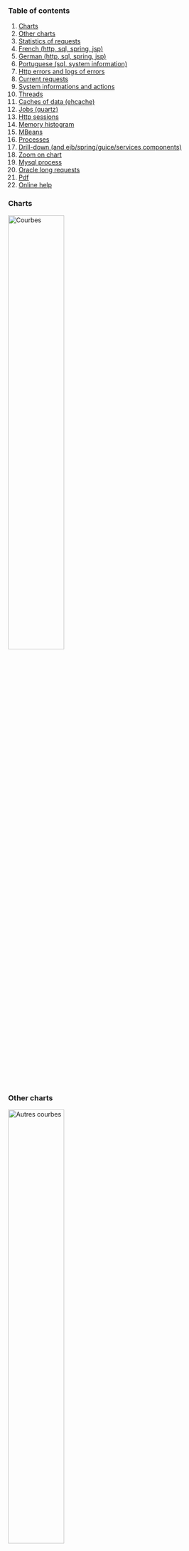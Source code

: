 ### Table of contents ###
  1. [Charts](#charts)
  1. [Other charts](#other-charts)
  1. [Statistics of requests](#statistics-of-requests)
  1. [French (http, sql, spring, jsp)](#french-http-sql-spring-jsp)
  1. [German (http, sql, spring, jsp)](#german-http-sql-spring-jsp)
  1. [Portuguese (sql, system information)](#portuguese-sql-system-information)
  1. [Http errors and logs of errors](#http-errors-and-logs-of-errors)
  1. [Current requests](#current-requests)
  1. [System informations and actions](#system-informations-and-actions)
  1. [Threads](#threads)
  1. [Caches of data (ehcache)](#caches-of-data-ehcache)
  1. [Jobs (quartz)](#jobs-quartz)
  1. [Http sessions](#http-sessions)
  1. [Memory histogram](#memory-histogram)
  1. [MBeans](#mbeans)
  1. [Processes](#processes)
  1. [Drill-down (and ejb/spring/guice/services components)](#drill-down-and-ejbspringguiceservices-components)
  1. [Zoom on chart](#zoom-on-chart)
  1. [Mysql process](#mysql-process)
  1. [Oracle long requests](#oracle-long-requests)
  1. [Pdf](#pdf)
  1. [Online help](#online-help)

<div>
<h3>Charts</h3>
<a href='../master/javamelody-core/src/site/resources/screenshots/graphs.png'><img src='../master/javamelody-core/src/site/resources/screenshots/graphs.png' alt='Courbes' width='50%' /></a>

<h3>Other charts</h3>
<a href='../master/javamelody-core/src/site/resources/screenshots/autres_courbes.png'><img src='../master/javamelody-core/src/site/resources/screenshots/autres_courbes.png' alt='Autres courbes' width='50%' /></a>

<h3>Statistics of requests</h3>
<a href='../master/javamelody-core/src/site/resources/screenshots/statistiques.png'><img src='../master/javamelody-core/src/site/resources/screenshots/statistiques.png' alt='Statistiques requêtes' width='50%' /></a>

<h3>French (http, sql, spring, jsp)</h3>
<a href='../master/javamelody-core/src/site/resources/screenshots/french_http_sql_spring_jsp.png'><img src='../master/javamelody-core/src/site/resources/screenshots/french_http_sql_spring_jsp.png' alt='Français' width='50%' /></a>

<h3>German (http, sql, spring, jsp)</h3>
<a href='../master/javamelody-core/src/site/resources/screenshots/german_http_sql_spring_jsp.PNG'><img src='../master/javamelody-core/src/site/resources/screenshots/german_http_sql_spring_jsp.PNG' alt='Allemand' width='50%' /></a>

<h3>Portuguese (sql, system information)</h3>
<a href='../master/javamelody-core/src/site/resources/screenshots/portuguese_sql_system.png'><img src='../master/javamelody-core/src/site/resources/screenshots/portuguese_sql_system.png' alt='Portugais' width='50%' /></a>

<h3>Http errors and logs of errors</h3>
<a href='../master/javamelody-core/src/site/resources/screenshots/erreurs_http_et_logs_erreurs.png'><img src='../master/javamelody-core/src/site/resources/screenshots/erreurs_http_et_logs_erreurs.png' alt="Erreurs http et logs d'erreurs" width='50%' /></a>

<h3>Current requests</h3>
<a href='../master/javamelody-core/src/site/resources/screenshots/requetes_en_cours.png'><img src='../master/javamelody-core/src/site/resources/screenshots/requetes_en_cours.png' alt='Requête en cours' width='50%' /></a>

<h3>System informations and actions</h3>
<a href='../master/javamelody-core/src/site/resources/screenshots/infos_systemes.png'><img src='../master/javamelody-core/src/site/resources/screenshots/infos_systemes.png' alt='Informations systèmes' width='50%' /></a>

<h3>Threads</h3>
<a href='../master/javamelody-core/src/site/resources/screenshots/threads.png'><img src='../master/javamelody-core/src/site/resources/screenshots/threads.png' alt='Threads' width='50%' /></a>

<h3>Caches of data (ehcache)</h3>
<a href='../master/javamelody-core/src/site/resources/screenshots/caches.png'><img src='../master/javamelody-core/src/site/resources/screenshots/caches.png' alt='Caches de données' width='50%' /></a>

<h3>Jobs (quartz)</h3>
<a href='../master/javamelody-core/src/site/resources/screenshots/jobs.png'><img src='../master/javamelody-core/src/site/resources/screenshots/jobs.png' alt='Jobs' width='50%' /></a>

<h3>Http sessions</h3>
<a href='../master/javamelody-core/src/site/resources/screenshots/sessions.png'><img src='../master/javamelody-core/src/site/resources/screenshots/sessions.png' alt='Http sessions' width='50%' /></a>

<h3>Memory histogram</h3>
<a href='../master/javamelody-core/src/site/resources/screenshots/heaphisto.png'><img src='../master/javamelody-core/src/site/resources/screenshots/heaphisto.png' alt='Histogramme mémoire' width='50%' /></a>

<h3>MBeans</h3>
<a href='../master/javamelody-core/src/site/resources/screenshots/mbeans.png'><img src='../master/javamelody-core/src/site/resources/screenshots/mbeans.png' alt='MBeans' width='50%' /></a>

<h3>Processes</h3>
<a href='../master/javamelody-core/src/site/resources/screenshots/processus.png'><img src='../master/javamelody-core/src/site/resources/screenshots/processus.png' alt='Processus' width='50%' /></a>

<h3>Drill-down (and ejb/spring/guice/services components)</h3>
<a href='../master/javamelody-core/src/site/resources/screenshots/drill-down.png'><img src='../master/javamelody-core/src/site/resources/screenshots/drill-down.png' alt='Drill-down (et composants ejb/spring/autres)' width='50%' /></a>

<h3>Zoom on chart</h3>
<a href='../master/javamelody-core/src/site/resources/screenshots/zoom.png'><img src='../master/javamelody-core/src/site/resources/screenshots/zoom.png' alt='Zoom sur graph' width='50%' /></a>

<h3>Mysql process</h3>
<a href='../master/javamelody-core/src/site/resources/screenshots/process_mysql.png'><img src='../master/javamelody-core/src/site/resources/screenshots/process_mysql.png' alt='Processus mysql' width='50%' /></a>

<h3>Oracle long requests</h3>
<a href='../master/javamelody-core/src/site/resources/screenshots/top_sql_oracle.png'><img src='../master/javamelody-core/src/site/resources/screenshots/top_sql_oracle.png' alt='Requêtes longues oracle' width='50%' /></a>

<h3>Pdf</h3>
<a href='../master/javamelody-core/src/site/resources/screenshots/pdf.png'><img src='../master/javamelody-core/src/site/resources/screenshots/pdf.png' alt='Pdf' width='50%' /></a>

<h3>Online help</h3>
<a href='../master/javamelody-core/src/site/resources/screenshots/aide_en_ligne.png'><img src='../master/javamelody-core/src/site/resources/screenshots/aide_en_ligne.png' alt='Aide en ligne' width='50%' /></a>

</div>
